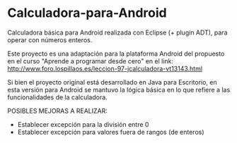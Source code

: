 Calculadora-para-Android
========================

Calculadora básica para Android realizada con Eclipse (+ plugin ADT), para operar con números enteros.

Este proyecto es una adaptación para la plataforma Android del propuesto en el curso "Aprende a programar desde cero" en 
el link:
http://www.foro.lospillaos.es/leccion-97-jcalculadora-vt13143.html

Si bien el proyecto original está desarrollado en Java para Escritorio, en esta versión para Android se mantuvo la lógica 
básica en lo que refiere a las funcionalidades de la calculadora.

POSIBLES MEJORAS A REALIZAR:
* Establecer excepción para la división entre 0
* Establecer excepción para valores fuera de rangos (de enteros)
